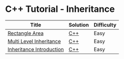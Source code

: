 # C++ Tutorial - Inheritance

| Title | Solution | Difficulty |
| ----- | -------- | ---------- |
| [Rectangle Area](https://www.hackerrank.com/challenges/arrays-introduction) | [C++](./Rectangle%20Area/main.cpp) | Easy |
| [Multi Level Inheritance](https://www.hackerrank.com/challenges/c-tutorial-pointer) | [C++](./Multi%20Level%20Inheritance/main.cpp) | Easy |
| [Inheritance Introduction](https://www.hackerrank.com/challenges/inheritance-introduction) | [C++](./Inheritance%20Introduction/main.cpp) | Easy |
